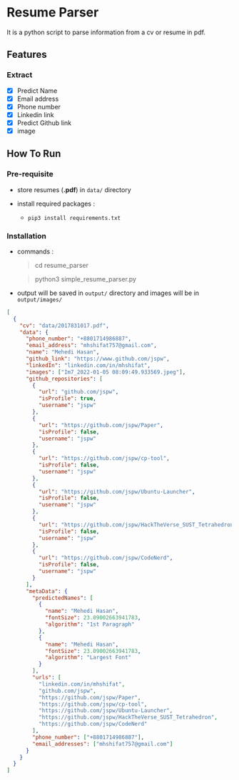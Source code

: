 # Resume Parser

It is a python script to parse information from a cv or resume in pdf.

## Features

### Extract

- [x] Predict Name
- [x] Email address
- [x] Phone number
- [x] Linkedin link
- [x] Predict Github link
- [x] image

## How To Run

### Pre-requisite

- store resumes (**.pdf**) in `data/` directory
- install required packages :

  - `pip3 install requirements.txt`

### Installation

- commands :

  > cd resume_parser

  > python3 simple_resume_parser.py

- output will be saved in `output/` directory and images will be in `output/images/`

```json
[
  {
    "cv": "data/2017831017.pdf",
    "data": {
      "phone_number": "+8801714986887",
      "email_address": "mhshifat757@gmail.com",
      "name": "Mehedi Hasan",
      "github_link": "https://www.github.com/jspw",
      "linkedIn": "linkedin.com/in/mhshifat",
      "images": ["Im7_2022-01-05 08:09:49.933569.jpeg"],
      "github_repositories": [
        {
          "url": "github.com/jspw",
          "isProfile": true,
          "username": "jspw"
        },
        {
          "url": "https://github.com/jspw/Paper",
          "isProfile": false,
          "username": "jspw"
        },
        {
          "url": "https://github.com/jspw/cp-tool",
          "isProfile": false,
          "username": "jspw"
        },
        {
          "url": "https://github.com/jspw/Ubuntu-Launcher",
          "isProfile": false,
          "username": "jspw"
        },
        {
          "url": "https://github.com/jspw/HackTheVerse_SUST_Tetrahedron",
          "isProfile": false,
          "username": "jspw"
        },
        {
          "url": "https://github.com/jspw/CodeNerd",
          "isProfile": false,
          "username": "jspw"
        }
      ],
      "metaData": {
        "predictedNames": [
          {
            "name": "Mehedi Hasan",
            "fontSize": 23.09002663941783,
            "algorithm": "1st Paragraph"
          },
          {
            "name": "Mehedi Hasan",
            "fontSize": 23.09002663941783,
            "algorithm": "Largest Font"
          }
        ],
        "urls": [
          "linkedin.com/in/mhshifat",
          "github.com/jspw",
          "https://github.com/jspw/Paper",
          "https://github.com/jspw/cp-tool",
          "https://github.com/jspw/Ubuntu-Launcher",
          "https://github.com/jspw/HackTheVerse_SUST_Tetrahedron",
          "https://github.com/jspw/CodeNerd"
        ],
        "phone_number": ["+8801714986887"],
        "email_addresses": ["mhshifat757@gmail.com"]
      }
    }
  }
]
```
